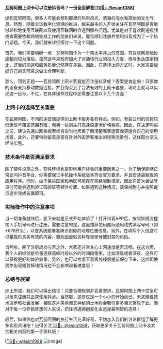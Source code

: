 **瓦努阿图上网卡可以注册抖音吗？一份全面解答[[TG💪+ @esim1088](https://t.me/s/esim1088)]**

提到瓦努阿图，很多人可能会想到那里的热带风光、清澈的海水和原始的文化气息。然而，随着全球数字化浪潮的推进，越来越多的人开始关注在瓦努阿图是否能够轻松地使用互联网以及使用互联网时会遇到哪些问题。尤其是对于喜欢刷短视频或者需要依赖网络完成工作的朋友们来说，能否顺利注册并使用抖音成为了一个热门话题。今天，我们就来详细探讨一下这个问题。

首先，我们需要明确一点：瓦努阿图作为一个南太平洋上的岛国，其互联网基础设施相对较为落后。虽然近年来政府加大了对通信行业的投入力度，但与发达国家相比，这里的网速和服务质量仍然存在差距。因此，在选择上网方式时，大家需要根据自己的实际需求做出合理判断。

那么，回到正题——瓦努阿图上网卡究竟能否注册抖音呢？答案是肯定的！只要你的设备支持移动数据连接，并且购买到了合法有效的上网卡套餐，理论上就可以实现这一目标。不过，在具体操作过程中还需要注意以下几个方面：

### 上网卡的选择至关重要

在瓦努阿图，不同的运营商提供的上网卡服务各有特点。例如，有些公司的资费较低但信号覆盖范围有限；而另一些则主打高速稳定但价格稍高。因此，在决定购买之前，建议先通过网络搜索或咨询当地居民了解清楚哪家运营商更适合自己的使用场景。此外，还要特别留意是否有针对外国游客推出的短期流量包，这样既方便又经济实惠。

### 技术条件是否满足要求

除了硬件设施之外，软件环境也是影响用户体验的重要因素之一。为了确保能够正常访问抖音平台，你需要保证手机操作系统版本符合官方要求，并且安装最新版的应用程序。同时，由于某些国家和地区可能存在网络限制措施，因此在首次尝试登录时可能会遇到验证码验证等额外步骤。如果遇到这种情况，请保持耐心并按照提示逐步完成设置即可。

### 实际操作中的注意事项

当一切准备就绪后，接下来就是正式开始体验了！打开抖音APP后，按照常规流程输入手机号码进行注册。需要注意的是，这里推荐使用国际通用格式填写号码（如+678开头），以便系统能够准确识别你的地理位置信息。另外，在填写个人信息时尽量提供真实有效的内容，避免因虚假资料导致账号被封禁的风险。

当然啦，除了注册成功与否之外，大家还非常关心上网速度是否流畅。在这方面，我个人的经验是尽量选择高峰时段以外的时间段使用，比如清晨或者深夜，这样可以获得更好的体验效果。另外，也可以考虑下载离线视频提前保存下来，这样即使偶尔出现短暂掉线情况也不会影响观看进度哦！

### 总结与展望

综上所述，我们可以得出结论：只要合理规划并妥善安排，瓦努阿图上网卡完全可以用来注册并正常使用抖音。当然啦，这仅仅是一个小小的开始而已。未来随着技术进步和社会发展，相信这片美丽而又神秘的土地将会吸引更多目光聚焦于此。而对于每一位怀揣梦想的人来说，抓住机遇拥抱变化永远是最明智的选择！

最后，如果你也对瓦努阿图的旅行生活充满好奇，不妨加入我们的讨论群组了解更多实用资讯吧！记得关注[TG💪+ @esim1088](https://t.me/s/esim1088)，获取更多关于瓦努阿图上网卡及其它相关内容的第一手资料哦！

[[TG💪+ @esim1088](https://t.me/s/esim1088) ![Image](https://i.postimg.cc/4NQfJmqS/Snipaste-2025-05-13-00-14-12.png)]